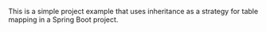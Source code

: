 This is a simple project example that uses inheritance as a strategy for table mapping in a Spring Boot project.
